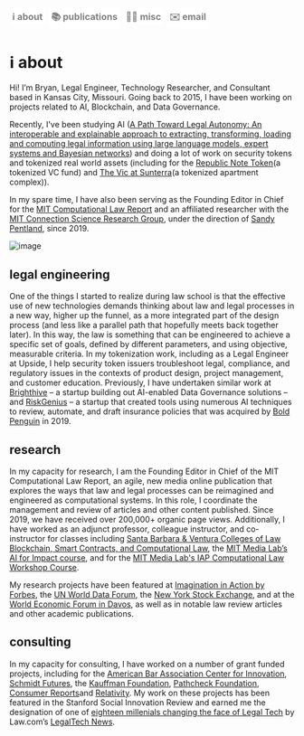 <a href="https://bryangw.me/" style="display: inline-block; padding: 5px 5px; font-size: 16px; color: gray; background-color: white; text-align: center; text-decoration: none; border-radius: 5px;">ℹ️ about</a>  <a href="https://bryangw.me/publications" style="display: inline-block; padding: 5px 5px; font-size: 16px; color: gray; background-color: white; text-align: center; text-decoration: none; border-radius: 5px;">📚 publications</a>  <a href="https://bryangw.me/misc" style="display: inline-block; padding: 5px 5px; font-size: 16px; color: gray; background-color: white; text-align: center; text-decoration: none; border-radius: 5px;">🏄‍♂️ misc </a>  <a href="mailto:bgw4g5@gmail.com" style="display: inline-block; padding: 5px 5px; font-size: 16px; color: gray; background-color: white; text-align: center; text-decoration: none; border-radius: 5px;">✉️ email</a>
----------------
# ℹ️ about
Hi! I’m Bryan, Legal Engineer, Technology Researcher, and Consultant based in Kansas City, Missouri. Going back to 2015, I have been working on projects related to AI, Blockchain, and Data Governance.

Recently, I've been studying AI ([A Path Toward Legal Autonomy: An interoperable and explainable approach to extracting, transforming, loading and computing legal information using large language models, expert systems and Bayesian networks](https://arxiv.org/abs/2403.18537)) and doing a lot of work on security tokens and tokenized real world assets (including for the [Republic Note Token](https://republic.com/note)(a tokenized VC fund) and [The Vic at Sunterra](https://republic.com/the-vic-at-sunterra)(a tokenized apartment complex)).

In my spare time, I have also been serving as the Founding Editor in Chief for the [MIT Computational Law Report](https://law.mit.edu/) and an affiliated researcher with the [MIT Connection Science Research Group](https://connection.mit.edu/), under the direction of [Sandy Pentland](https://www.media.mit.edu/people/sandy/overview/), since 2019.

![image](https://github.com/user-attachments/assets/0575415c-7784-460d-9cb2-31684caed867)

## legal engineering
One of the things I started to realize during law school is that the effective use of new technologies demands thinking about law and legal processes in a new way, higher up the funnel, as a more integrated part of the design process (and less like a parallel path that hopefully meets back together later). In this way, the law is something that can be engineered to achieve a specific set of goals, defined by different parameters, and using objective, measurable criteria. In my tokenization work, including as a Legal Engineer at Upside, I help security token issuers troubleshoot legal, compliance, and regulatory issues in the contexts of product design, project management, and customer education. Previously, I have undertaken similar work at [Brighthive](https://www.brighthive.io/) – a startup building out AI-enabled Data Governance solutions – and [RiskGenius](https://www.crunchbase.com/organization/riskgenius) – a startup that created tools using numerous AI techniques to review, automate, and draft insurance policies that was acquired by [Bold Penguin](https://www.boldpenguin.com/) in 2019.

## research
In my capacity for research, I am the Founding Editor in Chief of the MIT Computational Law Report, an agile, new media online publication that explores the ways that law and legal processes can be reimagined and engineered as computational systems. In this role, I coordinate the management and review of articles and other content published. Since 2019, we have received over 200,000+ organic page views. Additionally, I have worked as an adjunct professor, colleague instructor, and co-instructor for classes including [Santa Barbara & Ventura Colleges of Law](https://www.collegesoflaw.edu/) [Blockchain, Smart Contracts, and Computational Law](https://github.com/bryangw1/repository/blob/master/archive/MA534%20Representing%20Law%20in%20Code.pdf), the [MIT Media Lab’s AI for Impact course](https://stellar.mit.edu/S/course/MAS/fa20/MAS.665/), and for the [MIT Media Lab's IAP Computational Law Workshop Course](https://law.mit.edu/pub/2024-iap-workshop/).

My research projects have been featured at [Imagination in Action by Forbes](https://www.imaginationinaction.co/), the [UN World Data Forum](https://youtu.be/1iDmSXJwClA?feature=shared&t=2875), the [New York Stock Exchange](https://docs.google.com/presentation/d/1KqIrByHnhE1nRU8ASibSCWEwIHpp_7ABgP2-DNR838I/edit?usp=sharing), and at the [World Economic Forum in Davos](https://law.mit.edu/pub/cldgsattheworldeconomicforum/release/2), as well as in notable law review articles and other academic publications.

## consulting
In my capacity for consulting, I have worked on a number of grant funded projects, including for the [American Bar Association Center for Innovation](https://www.americanbar.org/groups/centers_commissions/center-for-innovation/), [Schmidt Futures](https://www.schmidtfutures.org/), the [Kauffman Foundation](https://www.kauffman.org/), [Pathcheck Foundation](https://www.pathcheck.org/), [Consumer Reports](https://innovation.consumerreports.org/)and [Relativity](https://www.relativity.com/). My work on these projects has been featured in the Stanford Social Innovation Review and earned me the designation of one of [eighteen millenials changing the face of Legal Tech](https://www.law.com/legaltechnews/2018/03/13/18-millennials-changing-the-face-of-legal-tech/?slreturn=20240428193605) by Law.com’s [LegalTech News](https://www.law.com/legaltechnews/?slreturn=20240428193626).

